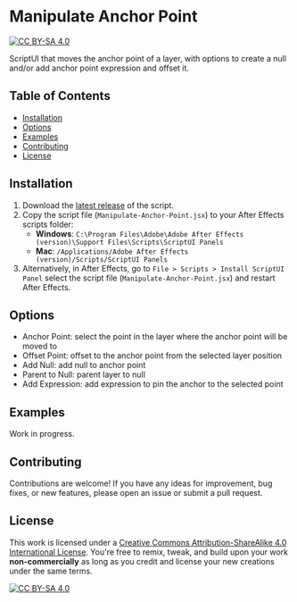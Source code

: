# Manipulate Anchor Point
[![CC BY-SA 4.0][cc-by-sa-shield]][cc-by-sa]

ScriptUI that moves the anchor point of a layer, with options to create a null and/or add anchor point expression and offset it.

## Table of Contents

- [Installation](https://github.com/evefalcao/EF_Manipulate-Anchor-Point/edit/main/README.md#installation)
- [Options](https://github.com/evefalcao/EF_Manipulate-Anchor-Point/edit/main/README.md#options)
- [Examples](https://github.com/evefalcao/EF_Manipulate-Anchor-Point/edit/main/README.md#examples)
- [Contributing](https://github.com/evefalcao/EF_Manipulate-Anchor-Point/edit/main/README.md#contributing)
- [License](https://github.com/evefalcao/EF_Manipulate-Anchor-Point/edit/main/README.md#table-of-contents)

## Installation
1. Download the [latest release](https://github.com/evefalcao/EF_Manipulate-Anchor-Point/archive/refs/heads/main.zip) of the script.
2. Copy the script file (`Manipulate-Anchor-Point.jsx`) to your After Effects scripts folder:
    - **Windows**: `C:\Program Files\Adobe\Adobe After Effects (version)\Support Files\Scripts\ScriptUI Panels`
    - **Mac**: `/Applications/Adobe After Effects (version)/Scripts/ScriptUI Panels`
3. Alternatively, in After Effects, go to `File > Scripts > Install ScriptUI Panel` select the script file (`Manipulate-Anchor-Point.jsx`) and restart After Effects.

## Options
- Anchor Point: select the point in the layer where the anchor point will be moved to
- Offset Point: offset to the anchor point from the selected layer position
- Add Null: add null to anchor point
- Parent to Null: parent layer to null
- Add Expression: add expression to pin the anchor to the selected point

## Examples
Work in progress.

## Contributing
Contributions are welcome! If you have any ideas for improvement, bug fixes, or new features, please open an issue or submit a pull request.

## License
This work is licensed under a
[Creative Commons Attribution-ShareAlike 4.0 International License][cc-by-sa].
You're free to remix, tweak, and build upon your work **non-commercially** as long as you credit and license your new creations under the same terms.

[![CC BY-SA 4.0][cc-by-sa-image]][cc-by-sa]

[cc-by-sa]: http://creativecommons.org/licenses/by-sa/4.0/
[cc-by-sa-image]: https://licensebuttons.net/l/by-sa/4.0/88x31.png
[cc-by-sa-shield]: https://img.shields.io/badge/License-CC%20BY--SA%204.0-lightgrey.svg

